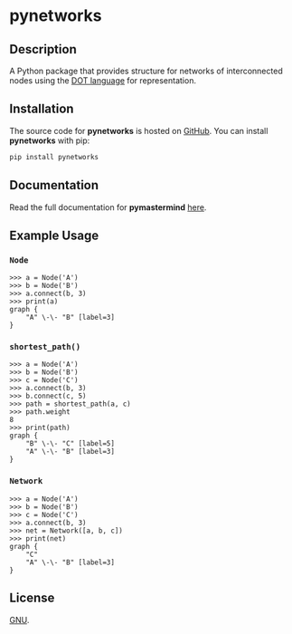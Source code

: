 # pynetworks

## Description

A Python package that provides structure for networks of interconnected nodes using the [DOT language](<https://en.wikipedia.org/wiki/DOT_(graph_description_language)>) for representation.

## Installation

The source code for **pynetworks** is hosted on [GitHub](https://github.com/thomasbreydo/pynetworks). You can install **pynetworks** with pip:

```zsh
pip install pynetworks
```

## Documentation

Read the full documentation for **pymastermind** [here](https://pynetworks.readthedocs.io).

## Example Usage

### `Node`

```python3
>>> a = Node('A')
>>> b = Node('B')
>>> a.connect(b, 3)
>>> print(a)
graph {
    "A" \-\- "B" [label=3]
}
```

### `shortest_path()`

```python3
>>> a = Node('A')
>>> b = Node('B')
>>> c = Node('C')
>>> a.connect(b, 3)
>>> b.connect(c, 5)
>>> path = shortest_path(a, c)
>>> path.weight
8
>>> print(path)
graph {
    "B" \-\- "C" [label=5]
    "A" \-\- "B" [label=3]
}
```

### `Network`

```python3
>>> a = Node('A')
>>> b = Node('B')
>>> c = Node('C')
>>> a.connect(b, 3)
>>> net = Network([a, b, c])
>>> print(net)
graph {
	"C"
	"A" \-\- "B" [label=3]
}
```

## License

[GNU](/LICENSE).
